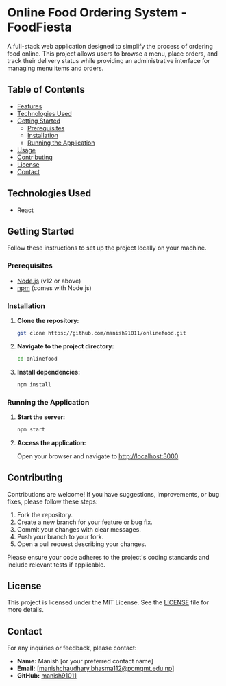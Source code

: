 # Online Food Ordering System - FoodFiesta

A full-stack web application designed to simplify the process of ordering food online. This project allows users to browse a menu, place orders, and track their delivery status while providing an administrative interface for managing menu items and orders.

## Table of Contents

- [Features](#features)
- [Technologies Used](#technologies-used)
- [Getting Started](#getting-started)
  - [Prerequisites](#prerequisites)
  - [Installation](#installation)
  - [Running the Application](#running-the-application)
- [Usage](#usage)
- [Contributing](#contributing)
- [License](#license)
- [Contact](#contact)

## Technologies Used
- React

## Getting Started

Follow these instructions to set up the project locally on your machine.

### Prerequisites

- [Node.js](https://nodejs.org/) (v12 or above)
- [npm](https://www.npmjs.com/) (comes with Node.js)

### Installation

1. **Clone the repository:**

   ```bash
   git clone https://github.com/manish91011/onlinefood.git
   ```

2. **Navigate to the project directory:**

   ```bash
   cd onlinefood
   ```

3. **Install dependencies:**

   ```bash
   npm install
   ```


### Running the Application

1. **Start the server:**

   ```bash
   npm start
   ```

2. **Access the application:**

   Open your browser and navigate to [http://localhost:3000](http://localhost:3000)

## Contributing

Contributions are welcome! If you have suggestions, improvements, or bug fixes, please follow these steps:

1. Fork the repository.
2. Create a new branch for your feature or bug fix.
3. Commit your changes with clear messages.
4. Push your branch to your fork.
5. Open a pull request describing your changes.

Please ensure your code adheres to the project's coding standards and include relevant tests if applicable.

## License

This project is licensed under the MIT License. See the [LICENSE](LICENSE) file for more details.

## Contact

For any inquiries or feedback, please contact:

- **Name:** Manish [or your preferred contact name]
- **Email:** [manishchaudhary.bhasma112@pcmgmt.edu.np]
- **GitHub:** [manish91011](https://github.com/manish91011)

